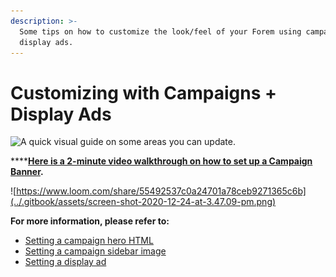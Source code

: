 ```yaml
---
description: >-
  Some tips on how to customize the look/feel of your Forem using campaigns and
  display ads.
---
```


# Customizing with Campaigns + Display Ads

![A quick visual guide on some areas you can update.](../.gitbook/assets/screen_shot_2020-10-15_at_2_44_39_pm.png)

\*\*\*\*[**Here is a 2-minute video walkthrough on how to set up a Campaign Banner**](https://www.loom.com/share/55492537c0a24701a78ceb9271365c6b)**.**

![https://www.loom.com/share/55492537c0a24701a78ceb9271365c6b](../.gitbook/assets/screen-shot-2020-12-24-at-3.47.09-pm.png)

**For more information, please refer to:**

* [Setting a campaign hero HTML](../admin/config/campaign.md#campaign-hero-html-variant-name)
* [Setting a campaign sidebar image](../admin/config/campaign.md#campaign-sidebar-image)
* [Setting a display ad](../admin/display-ads.md)

